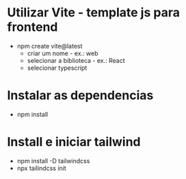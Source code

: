 # Utilizar Vite - template js para frontend
- npm create vite@latest
    - criar um nome - ex.: web
    - selecionar a biblioteca - ex.: React
    - selecionar typescript

# Instalar as dependencias
- npm install

# Install e iniciar tailwind
- npm install -D tailwindcss
- npx tailindcss init

